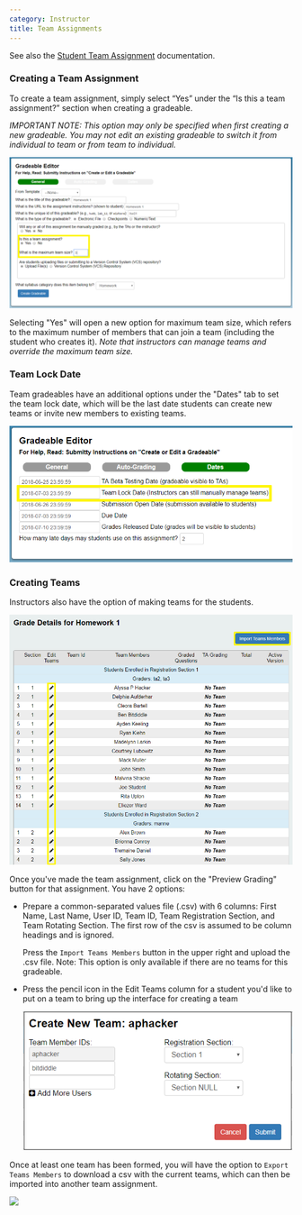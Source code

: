 ```yaml
---
category: Instructor
title: Team Assignments
---
```


See also the [Student Team Assignment](../instructor/team_assignment.md) documentation.


### Creating a Team Assignment

To create a team assignment, simply select “Yes” under the “Is this a
team assignment?” section when creating a gradeable.

_IMPORTANT NOTE: This option may only be specified when first creating
a new gradeable.  You may not edit an existing gradeable to switch it
from individual to team or from team to individual._

![](/images/team_assignment_creation.png)

Selecting "Yes" will open a new option for maximum team size, which
refers to the maximum number of members that can join a team
(including the student who creates it).  _Note that instructors can
manage teams and override the maximum team size._


### Team Lock Date

Team gradeables have an additional options under the "Dates" tab to
set the team lock date, which will be the last date students can
create new teams or invite new members to existing teams.

![](/images/team_assignment_creation_2.png)

### Creating Teams

Instructors also have the option of making teams for the students.

![](/images/team_grading_page.png)

Once you've made the team assignment, click on the "Preview Grading"
button for that assignment.  You have 2 options:

* Prepare a common-separated values file (.csv) with 6 columns: First
  Name, Last Name, User ID, Team ID, Team Registration Section, and
  Team Rotating Section. The first row of the csv is assumed to be
  column headings and is ignored.

  Press the ```Import Teams Members``` button in the upper right and
  upload the .csv file.  Note: This option is only available if there
  are no teams for this gradeable.

* Press the pencil icon in the Edit Teams column for a student you'd
  like to put on a team to bring up the interface for creating a team

  ![](/images/team_create_teams.png)


Once at least one team has been formed, you will have the option to
```Export Teams Members``` to download a csv with the current teams,
which can then be imported into another team assignment.

![](/images/team_export.png)



